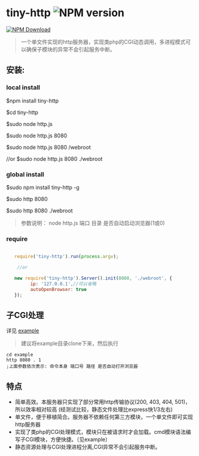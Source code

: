 # tiny-http ![NPM version](https://badge.fury.io/js/tiny-http.png)

[![NPM Download](https://nodei.co/npm-dl/tiny-http.png?months=1)](https://www.npmjs.org/package/tiny-http)

> 一个单文件实现的http服务器，实现类php的CGI动态调用，多进程模式可以确保子模块的异常不会引起服务中断。

## 安装:

### local install
   $npm install tiny-http
   
   $cd tiny-http
  
   $sudo node http.js
    
   $sudo node http.js 8080
    
   $sudo node http.js 8080 /webroot    
   
   //or
   $sudo node http.js 8080 ./webroot 
   
 
### global install
   
   $sudo npm install tiny-http -g
   
   $sudo http 8080
   
   $sudo http 8080 ./webroot
   
> 参数说明：
   node http.js 端口 目录 是否自动启动浏览器(1或0)

### require

```javascript

   require('tiny-http').run(process.argv);

    //or

   new require('tiny-http').Server().init(8080, './webroot', {
         ip: '127.0.0.1',//可以省略
         autoOpenBrowser: true
   });
```

## 子CGI处理

详见 [example](https://github.com/lwdgit/tiny-http/tree/v2.0/example)

> 建议将example目录clone下来，然后执行
  
    cd example
    http 8080 . 1
    ;上面参数依次表示: 命令本身 端口号 路径 是否自动打开浏览器

## 特点

 * 简单高效。本服务器只实现了部分常用http传输协议(200, 403, 404, 501)，所以效率相对较高
   (经测试比较，静态文件处理比express快1/3左右)
 * 单文件，便于移植简合。服务器不依赖任何第三方模块，一个单文件即可实现http服务器
 * 实现了类php的CGI处理模式，模块只在被请求时才会加载。cmd模块语法编写子CGI模块，方便快捷。（见example）
 * 静态资源处理与CGI处理进程分离,CGI异常不会引起服务中断。
